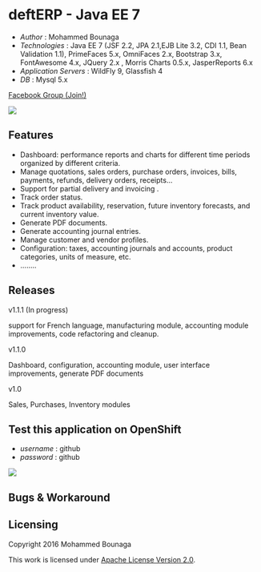 # deftERP - Java EE 7

* *Author* : Mohammed Bounaga
* *Technologies* : Java EE 7 (JSF 2.2, JPA 2.1,EJB Lite 3.2, CDI 1.1, Bean Validation 1.1), PrimeFaces 5.x, OmniFaces 2.x, Bootstrap 3.x, FontAwesome 4.x, JQuery 2.x , Morris Charts 0.5.x, JasperReports 6.x
* *Application Servers* : WildFly 9, Glassfish 4
* *DB* : Mysql 5.x

[Facebook Group (Join!)](https://www.facebook.com/groups/1545570112415771)

<img src="https://s32.postimg.org/vv433fc2t/Dashboard.png"/>

## Features

* Dashboard: performance reports and charts for different time periods organized by different criteria.
* Manage quotations, sales orders, purchase orders, invoices, bills, payments, refunds, delivery orders, receipts...
* Support for partial delivery and invoicing .
* Track order status.
* Track product availability, reservation, future inventory forecasts, and current inventory value.
* Generate PDF documents.
* Generate accounting journal entries.
* Manage customer and vendor profiles.
* Configuration: taxes, accounting journals and accounts, product categories, units of measure, etc.
* ........


## Releases


v1.1.1 (In progress)

support for French language, manufacturing module, accounting module improvements, code refactoring and cleanup.

v1.1.0

Dashboard, configuration, accounting module, user interface improvements, generate PDF documents

v1.0

Sales, Purchases,  Inventory modules


## Test this application on OpenShift 
* *username* : github  
* *password* : github

<a href="http://erp-mohammedbounaga.rhcloud.com/"><img src="https://allclouds.net/wp-content/uploads/2015/08/OpenShift-Logo-e1440595191561.png"/></a>

## Bugs & Workaround


## Licensing

Copyright 2016 Mohammed Bounaga

This work is licensed under <a rel="license" href="http://www.apache.org/licenses/LICENSE-2.0">Apache License Version 2.0</a>.


